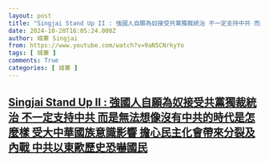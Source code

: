 ```yaml
---
layout: post
title: "Singjai Stand Up II : 強國人自願為奴接受共黨獨裁統治 不一定支持中共 而是無法想像沒有中共的時代是怎麼樣 受大中華國族意識影響 擔心民主化會帶來分裂及內戰 中共以東歐歷史恐嚇國民"
date: 2024-10-20T16:05:24.000Z
author: 城寨 Singjai
from: https://www.youtube.com/watch?v=9aN5CNrkyYo
tags: [ 城寨 ]
comments: True
categories: [ 城寨 ]
---
```

<!--1729440324000-->
[Singjai Stand Up II : 強國人自願為奴接受共黨獨裁統治 不一定支持中共 而是無法想像沒有中共的時代是怎麼樣 受大中華國族意識影響 擔心民主化會帶來分裂及內戰 中共以東歐歷史恐嚇國民](https://www.youtube.com/watch?v=9aN5CNrkyYo)
------

<div>

</div>
